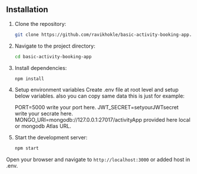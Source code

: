 
## Installation

1. Clone the repository:
    ```bash
    git clone https://github.com/ravikhokle/basic-activity-booking-app.git
    ```
2. Navigate to the project directory:
    ```bash
    cd basic-activity-booking-app
    ```
3. Install dependencies:
    ```bash
    npm install
    ```
4. Setup environment variables
   Create .env file at root level and setup below variables.
   also you can copy same data this is just for example:

   PORT=5000 write your port here.
   JWT_SECRET=setyourJWTsecret   write your secrate here.
   MONGO_URI=mongodb://127.0.0.1:27017/activityApp   provided here local or mongodb Atlas URL.

5. Start the development server:
    ```bash
    npm start
    ```

Open your browser and navigate to `http://localhost:3000` or added host in .env.

